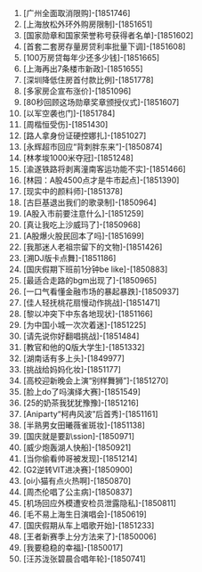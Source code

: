 
1. [广州全面取消限购]-[1851746]
1. [上海放松外环外购房限制]-[1851651]
1. [国家勋章和国家荣誉称号获得者名单]-[1851602]
1. [首套二套房存量房贷利率批量下调]-[1851608]
1. [100万房贷每年少还多少钱]-[1851665]
1. [上海再出7条楼市新政]-[1851655]
1. [深圳降低住房首付款比例]-[1851778]
1. [多家房企宣布涨价]-[1851096]
1. [80秒回顾这场勋章奖章颁授仪式]-[1851607]
1. [以军空袭也门]-[1851784]
1. [周楷恒受伤]-[1851430]
1. [路人拿身份证硬控娜扎]-[1851027]
1. [永辉超市回应“背刺胖东来”]-[1850874]
1. [林孝埈1000米夺冠]-[1851248]
1. [渝遂铁路将剥离潼南客运功能不实]-[1851466]
1. [林园：A股4500点才是牛市起点]-[1851390]
1. [现实中的颜料师]-[1851378]
1. [古巨基退出我们的歌录制]-[1850964]
1. [A股入市前要注意什么]-[1851259]
1. [真让我吃上沙威玛了]-[1850968]
1. [A股爆火股民回本了吗]-[1851699]
1. [我那迷人老祖宗留下的文物]-[1851426]
1. [溯DJ版卡点舞]-[1851186]
1. [国庆假期下班前1分钟be like]-[1850883]
1. [最适合走路的bgm出现了]-[1850965]
1. [一口气看懂金融市场的暴起暴跌]-[1850937]
1. [佳人轻抚桃花扇慢动作挑战]-[1851471]
1. [黎以冲突下中东各地现状]-[1851166]
1. [为中国小城一次次着迷]-[1851225]
1. [请先说你好翻唱挑战]-[1851484]
1. [教官和他的Q版大学生]-[1851332]
1. [湖南话有多上头]-[1849977]
1. [挑战给妈妈化妆]-[1851177]
1. [高校迎新晚会上演“别样舞狮”]-[1851270]
1. [脸上do了吗演绎大赛]-[1851549]
1. [25的奶茶我犹犹豫豫]-[1851216]
1. [Aniparty“柯冉风波”后首秀]-[1851161]
1. [半熟男女田曦薇雀斑妆]-[1851138]
1. [国庆就是要趴ssion]-[1850971]
1. [威少炮轰湖人快船]-[1850921]
1. [当你偷看帅哥被发现]-[1851214]
1. [G2逆转VIT进决赛]-[1850900]
1. [oi小猫有点火热啊]-[1850870]
1. [周杰伦唱了公主病]-[1850837]
1. [机场回应外模遭安检员泄露隐私]-[1850811]
1. [毛不易上海生日演唱会]-[1850619]
1. [国庆假期从车上唱歌开始]-[1851233]
1. [王者新赛季上分方法来了]-[1850006]
1. [我要稳稳的幸福]-[1850017]
1. [汪苏泷张碧晨合唱年轮]-[1850741]